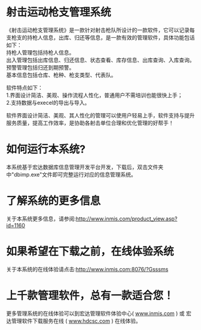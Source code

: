 # 射击运动枪支管理系统

《射击运动枪支管理系统》是一款针对射击枪队所设计的一款软件，它可以记录每支枪支的持枪人信息，出库、归还等信息，是一款有效的管理软件，具体功能包话如下：  
持枪人管理包括持枪人信息。  
出入管理包括出库信息、归还信息、状态查看、库存信息、出库查询、入库查询。  
预警管理包括归还到期预警。  
基本信息包括仓库、枪种、枪支类型、代表队。  

软件特点如下：    
    1.界面设计简洁、美观、操作流程人性化，普通用户不需培训也能很快上手；   
    2.支持数据与execel的导出与导入。   
    
 软件界面设计简洁、美观、其人性化的管理可以使用户轻易上手，软件支持与提升服务质量，提高工作效率，是协助各射击单位合理和优化管理的好帮手！

# 如何运行本系统?

本系统基于宏达数据库信息管理开发平台开发，下载后，双击文件夹中"dbimp.exe"文件即可完整运行对应的信息管理系统。

# 了解系统的更多信息

关于本系统更多信息，请参阅:http://www.inmis.com/product_view.asp?id=1160

# 如果希望在下载之前，在线体验系统

关于本系统的在线体验请点击:http://www.inmis.com:8076/?Gsssms

# 上千款管理软件，总有一款适合您！

更多管理系统的在线体验可以到宏达管理软件体验中心( www.inmis.com ) 或 宏达管理软件下载服务在线 ( www.hdcsc.com ) 在线体验。

